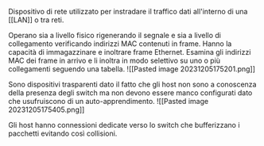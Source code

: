 Dispositivo di rete utilizzato per instradare il traffico dati all'interno di una [[LAN]] o tra reti.

Operano sia a livello fisico rigenerando il segnale e sia a livello di collegamento verificando indirizzi MAC contenuti in frame.
Hanno la capacità di immagazzinare e inoltrare frame Ethernet. Esamina gli indirizzi MAC dei frame in arrivo e li inoltra in modo selettivo su uno o più collegamenti seguendo una tabella.
![[Pasted image 20231205175201.png]]

Sono dispositivi trasparenti dato il fatto che gli host non sono a conoscenza della presenza degli switch ma non devono essere manco configurati dato che usufruiscono di un auto-apprendimento.
![[Pasted image 20231205175405.png]]

Gli host hanno connessioni dedicate verso lo switch che bufferizzano i pacchetti evitando così collisioni.




